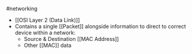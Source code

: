 #networking 

- [[OSI Layer 2 (Data Link)]]
- Contains a single [[Packet]] alongside information to direct to correct device within a network:
	- Source & Destination [[MAC Address]] 
	- Other [[MAC]] data